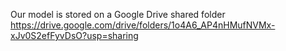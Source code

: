 Our model is stored on a Google Drive shared folder
https://drive.google.com/drive/folders/1o4A6_AP4nHMufNVMx-xJv0S2efFyvDsO?usp=sharing 
